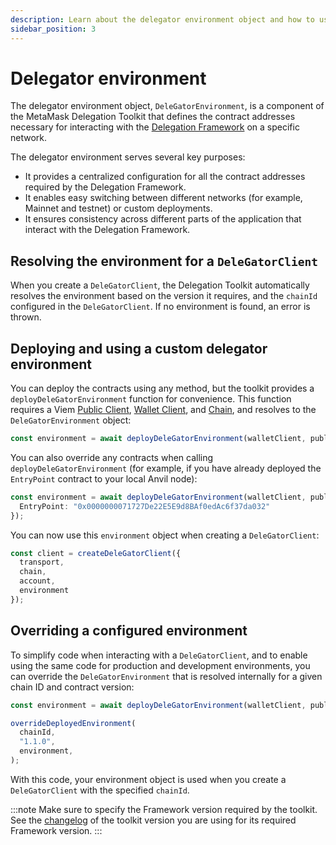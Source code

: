```yaml
---
description: Learn about the delegator environment object and how to use it.
sidebar_position: 3
---
```


# Delegator environment

The delegator environment object, `DeleGatorEnvironment`, is a component of the MetaMask Delegation Toolkit that defines the contract addresses
necessary for interacting with the [Delegation Framework](delegation.md#delegation-framework) on a specific network.

The delegator environment serves several key purposes:

- It provides a centralized configuration for all the contract addresses required by the Delegation Framework.
- It enables easy switching between different networks (for example, Mainnet and testnet) or custom deployments.
- It ensures consistency across different parts of the application that interact with the Delegation Framework.

## Resolving the environment for a `DeleGatorClient`

When you create a `DeleGatorClient`, the Delegation Toolkit automatically resolves the environment based on the version it requires, and the `chainId` configured in the `DeleGatorClient`. If no environment is found, an error is thrown.

## Deploying and using a custom delegator environment

You can deploy the contracts using any method, but the toolkit provides a `deployDeleGatorEnvironment` function for convenience.
This function requires a Viem [Public Client](https://viem.sh/docs/clients/public.html), [Wallet Client](https://viem.sh/docs/clients/wallet.html), and [Chain](https://viem.sh/docs/glossary/types#chain),
and resolves to the `DeleGatorEnvironment` object:

```typescript
const environment = await deployDeleGatorEnvironment(walletClient, publicClient, chain);
```

You can also override any contracts when calling `deployDeleGatorEnvironment` (for example, if you have already deployed the `EntryPoint` contract to your local Anvil node):

```typescript
const environment = await deployDeleGatorEnvironment(walletClient, publicClient, chain, {
  EntryPoint: "0x0000000071727De22E5E9d8BAf0edAc6f37da032"
});
```

You can now use this `environment` object when creating a `DeleGatorClient`:

```typescript
const client = createDeleGatorClient({
  transport,
  chain,
  account,
  environment
});
```

## Overriding a configured environment

To simplify code when interacting with a `DeleGatorClient`, and to enable using the same code for production and development environments,
you can override the `DeleGatorEnvironment` that is resolved internally for a given chain ID and contract version:

```typescript
const environment = await deployDeleGatorEnvironment(walletClient, publicClient, chain);

overrideDeployedEnvironment(
  chainId,
  "1.1.0",
  environment,
);
```

With this code, your environment object is used when you create a `DeleGatorClient` with the specified `chainId`.

:::note
Make sure to specify the Framework version required by the toolkit.
See the [changelog](../changelog/0.9.0.md) of the toolkit version you are using for its required Framework version.
:::
